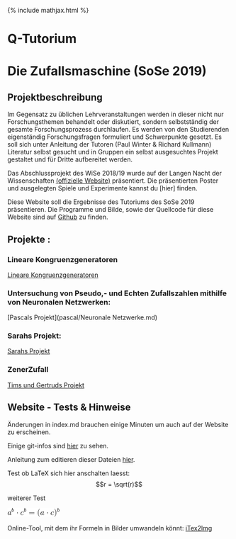 {% include mathjax.html %}

# Q-Tutorium

# Die Zufallsmaschine (SoSe 2019)

## Projektbeschreibung

Im Gegensatz zu üblichen Lehrveranstaltungen werden in dieser nicht nur
Forschungsthemen behandelt oder diskutiert, sondern selbstständig der
gesamte Forschungsprozess durchlaufen. Es werden von den Studierenden eigenständig Forschungsfragen formuliert und Schwerpunkte gesetzt. Es soll sich unter Anleitung der Tutoren (Paul Winter & Richard Kullmann) Literatur selbst gesucht und in Gruppen ein selbst ausgesuchtes Projekt gestaltet und für Dritte aufbereitet werden.

Das Abschlussprojekt des WiSe 2018/19 wurde auf der Langen Nacht der Wissenschaften [(offizielle Website)](https://www.langenachtderwissenschaften.de/) präsentiert. Die präsentierten Poster und ausgelegten Spiele und Experimente kannst du [hier] finden.

Diese Website soll die Ergebnisse des Tutoriums des SoSe 2019 präsentieren.
Die Programme und Bilde, sowie der Quellcode für diese
Website sind auf
[Github](https://github.com/ZufallsmaschineSS19/ZufallsmaschineSS19.github.io)
zu finden.


## Projekte :

### Lineare Kongruenzgeneratoren

[Lineare Kongruenzgeneratoren](LCG/lcg.md)

### Untersuchung von Pseudo,- und Echten Zufallszahlen mithilfe von Neuronalen Netzwerken:

[Pascals Projekt](pascal/Neuronale Netzwerke.md)

### Sarahs Projekt:

[Sarahs Projekt](sarah/sarah2.md)

### ZenerZufall

[Tims und Gertruds Projekt](ZehnerZufall/Beschreibung.md)

## Website - Tests & Hinweise

Änderungen in index.md brauchen einige Minuten um auch auf der Website zu erscheinen.

Einige git-infos sind [hier](https://github.com/ZufallsmaschineSS19/ZufallsmaschineSS19.github.io/blob/master/gitInfos/git_terminal.md) zu sehen.

Anleitung zum editieren dieser Dateien [hier](https://github.com/adam-p/markdown-here/wiki/Markdown-Cheatsheet).

Test ob LaTeX sich hier anschalten laesst: $$r = \sqrt(r)$$

weiterer Test

![fomel0](images/CodeCogsEqn.gif)

Online-Tool, mit dem ihr Formeln in Bilder umwandeln könnt: [iTex2lmg](http://www.sciweavers.org/free-online-latex-equation-editor)

